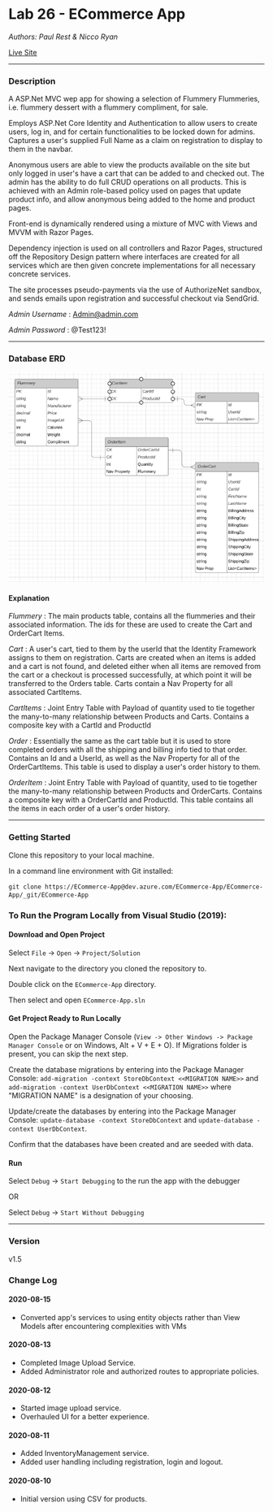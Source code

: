 # Lab 26 - ECommerce App

*Authors: Paul Rest & Nicco Ryan*

[Live Site](https://flummeryflummeries.azurewebsites.net/)

----

### Description

A ASP.Net MVC wep app for showing a selection of Flummery Flummeries, i.e. flummery dessert with a flummery compliment, for sale.

Employs ASP.Net Core Identity and Authentication to allow users to create users, log in, and for certain functionalities to be locked down for admins. Captures a user's supplied Full Name as a claim on registration to display to them in the navbar.

Anonymous users are able to view the products available on the site but only logged in user's have a cart that can be added to and checked out. The admin has the ability to do full CRUD operations on all products. This is achieved with an Admin role-based policy used on pages that update product info, and allow anonymous being added to the home and product pages.

Front-end is dynamically rendered using a mixture of MVC with Views and MVVM with Razor Pages.

Dependency injection is used on all controllers and Razor Pages, structured off the Repository Design pattern where interfaces are created for all services which are then given concrete implementations for all necessary concrete services.

The site processes pseudo-payments via the use of AuthorizeNet sandbox, and sends emails upon registration and successful checkout via SendGrid.

*Admin Username* : Admin@admin.com

*Admin Password* : @Test123! 

---

### Database ERD

![Database ERD](assets/DB-ERD.png)

#### Explanation
*Flummery* : The main products table, contains all the flummeries and their associated information. The ids for these are used to create the Cart and OrderCart Items.

*Cart* : A user's cart, tied to them by the userId that the Identity Framework assigns to them on registration. Carts are created when an items is added and a cart is not found, and deleted either when all items are removed from the cart or a checkout is processed successfully, at which point it will be transferred to the Orders table. Carts contain a Nav Property for all associated CartItems.

*CartItems* : Joint Entry Table with Payload of quantity used to tie together the many-to-many relationship between Products and Carts. Contains a composite key with a CartId and ProductId

*Order* : Essentially the same as the cart table but it is used to store completed orders with all the shipping and billing info tied to that order. Contains an Id and a UserId, as well as the Nav Property for all of the OrderCartItems. This table is used to display a user's order history to them.

*OrderItem* : Joint Entry Table with Payload of quantity, used to tie together the many-to-many relationship between Products and OrderCarts. Contains a composite key with a OrderCartId and ProductId. This table contains all the items in each order of a user's order history.


---

### Getting Started
Clone this repository to your local machine.

In a command line environment with Git installed:

```
git clone https://ECommerce-App@dev.azure.com/ECommerce-App/ECommerce-App/_git/ECommerce-App
```

### To Run the Program Locally from Visual Studio (2019):

#### Download and Open Project

Select ```File``` -> ```Open``` -> ```Project/Solution```

Next navigate to the directory you cloned the repository to.

Double click on the ```ECommerce-App``` directory.

Then select and open ```ECommerce-App.sln```

#### Get Project Ready to Run Locally

Open the Package Manager Console (```View -> Other Windows -> Package Manager Console``` or on Windows, Alt + V + E + O). If Migrations folder is present, you can skip the next step.

Create the database migrations by entering into the Package Manager Console: ```add-migration -context StoreDbContext <<MIGRATION NAME>>``` and ```add-migration -context UserDbContext <<MIGRATION NAME>>``` where "MIGRATION NAME" is a designation of your choosing.

Update/create the databases by entering into the Package Manager Console: ```update-database -context StoreDbContext``` and ```update-database -context UserDbContext```.

Confirm that the databases have been created and are seeded with data.

#### Run

Select ```Debug``` -> ```Start Debugging``` to the run the app with the debugger

OR

Select ```Debug``` -> ```Start Without Debugging```

---

### Version

v1.5

### Change Log

#### 2020-08-15
- Converted app's services to using entity objects rather than View Models after encountering complexities with VMs

#### 2020-08-13
- Completed Image Upload Service.
- Added Administrator role and authorized routes to appropriate policies.

#### 2020-08-12
- Started image upload service.
- Overhauled UI for a better experience.

#### 2020-08-11
- Added InventoryManagement service.
- Added user handling including registration, login and logout.

#### 2020-08-10
- Initial version using CSV for products.

